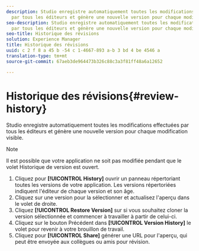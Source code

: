 ```yaml
---
description: Studio enregistre automatiquement toutes les modifications effectuées
  par tous les éditeurs et génère une nouvelle version pour chaque modification visible.
seo-description: Studio enregistre automatiquement toutes les modifications effectuées
  par tous les éditeurs et génère une nouvelle version pour chaque modification visible.
seo-title: Historique des révisions
solution: Experience Manager
title: Historique des révisions
uuid: c 2 f 8 a 45 b -54 c 1-4667-893 a-b 3 bd 4 be 4546 a
translation-type: tm+mt
source-git-commit: 67aeb3de964473b326c88c3a3f81ff48a6a12652

---
```



# Historique des révisions{#review-history}

Studio enregistre automatiquement toutes les modifications effectuées par tous les éditeurs et génère une nouvelle version pour chaque modification visible.

>[!NOTE]
>
>Il est possible que votre application ne soit pas modifiée pendant que le volet Historique de version est ouvert.

1. Cliquez pour **[!UICONTROL History]** ouvrir un panneau répertoriant toutes les versions de votre application. Les versions répertoriées indiquent l'éditeur de chaque version et son âge.
1. Cliquez sur une version pour la sélectionner et actualisez l'aperçu dans le volet de droite.
1. Cliquez **[!UICONTROL Restore Version]** sur si vous souhaitez cloner la version sélectionnée et commencer à travailler à partir de celui-ci.
1. Cliquez sur le bouton Précédent dans **[!UICONTROL Version History]** le volet pour revenir à votre brouillon de travail.
1. Cliquez pour **[!UICONTROL Share]** générer une URL pour l'aperçu, qui peut être envoyée aux collègues ou amis pour révision.
